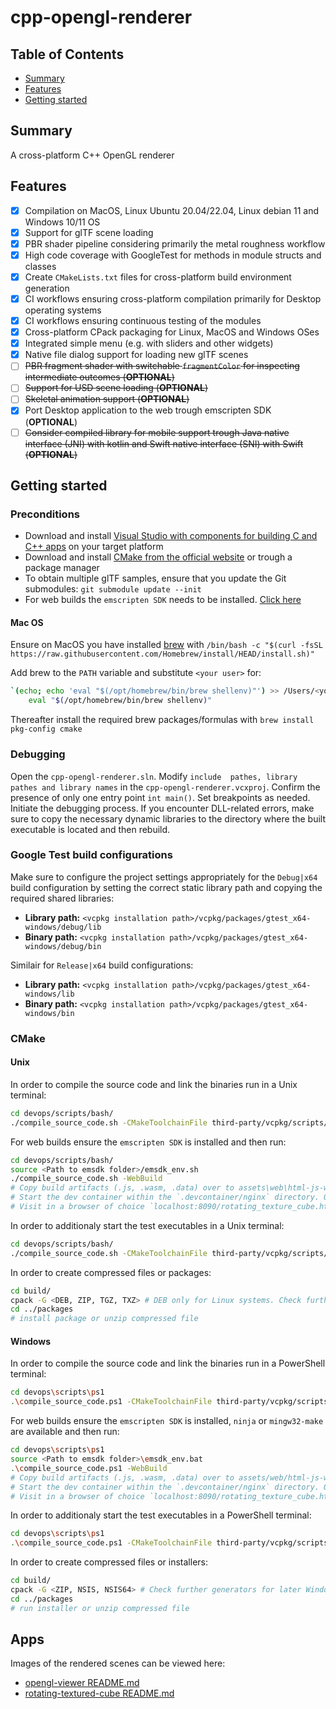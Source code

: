 # cpp-opengl-renderer

## Table of Contents

+ [Summary](#summary)
+ [Features](#features)
+ [Getting started](#getting-started)

## Summary

A cross-platform C++ OpenGL renderer

## Features

- [x] Compilation on MacOS, Linux Ubuntu 20.04/22.04, Linux debian 11 and Windows 10/11 OS
- [x] Support for glTF scene loading
- [x] PBR shader pipeline considering primarily the metal roughness workflow
- [x] High code coverage with GoogleTest for methods in module structs and classes 
- [x] Create `CMakeLists.txt` files for cross-platform build environment generation
- [x] CI workflows ensuring cross-platform compilation primarily for Desktop operating systems 
- [x] CI workflows ensuring continuous testing of the modules 
- [x] Cross-platform CPack packaging for Linux, MacOS and Windows OSes
- [x] Integrated simple menu (e.g. with sliders and other widgets)
- [x] Native file dialog support for loading new glTF scenes
- [ ] ~~PBR fragment shader with switchable `fragmentColor` for inspecting intermediate outcomes (**OPTIONAL**)~~
- [ ] ~~Support for USD scene loading (**OPTIONAL**)~~
- [ ] ~~Skeletal animation support (**OPTIONAL**)~~
- [x] Port Desktop application to the web trough emscripten SDK (**OPTIONAL**)
- [ ] ~~Consider compiled library for mobile support trough Java native interface (JNI) with kotlin and Swift native interface (SNI) with Swift (**OPTIONAL**)~~

## Getting started

### Preconditions

- Download and install [Visual Studio with components for building C and C++ apps](https://visualstudio.microsoft.com/vs/features/cplusplus/) on your target platform 
- Download and install [CMake from the official website](https://cmake.org/download/)  or trough a package manager
- To obtain multiple glTF samples, ensure that you update the Git submodules: `git submodule update --init` 
- For web builds the `emscripten SDK` needs to be installed. [Click here](https://github.com/emscripten-core/emsdk)

#### Mac OS

Ensure on MacOS you have installed [brew](https://brew.sh) with `/bin/bash -c "$(curl -fsSL https://raw.githubusercontent.com/Homebrew/install/HEAD/install.sh)"`

Add brew to the `PATH` variable and substitute `<your user>` for:
```sh
`(echo; echo 'eval "$(/opt/homebrew/bin/brew shellenv)"') >> /Users/<your user>/.zprofile
    eval "$(/opt/homebrew/bin/brew shellenv)"
```

Thereafter install the required brew packages/formulas with `brew install pkg-config cmake` 

### Debugging

Open the `cpp-opengl-renderer.sln`. Modify `include  pathes, library pathes and library names` in the `cpp-opengl-renderer.vcxproj`. Confirm the presence of only one entry point `int main()`. Set breakpoints as needed. Initiate the debugging process. 
If you encounter DLL-related errors, make sure to copy the necessary dynamic libraries to the directory where the built executable is located and then rebuild.

### Google Test build configurations

Make sure to configure the project settings appropriately for the `Debug|x64` build configuration by setting the correct static library path and copying the required shared libraries:

- **Library path:** `<vcpkg installation path>/vcpkg/packages/gtest_x64-windows/debug/lib`
- **Binary path:** `<vcpkg installation path>/vcpkg/packages/gtest_x64-windows/debug/bin`

Similair for `Release|x64` build configurations:

- **Library path:** `<vcpkg installation path>/vcpkg/packages/gtest_x64-windows/lib`
- **Binary path:** `<vcpkg installation path>/vcpkg/packages/gtest_x64-windows/bin`

### CMake

#### Unix

In order to compile the source code and link the binaries run in a Unix terminal:

```sh
cd devops/scripts/bash/
./compile_source_code.sh -CMakeToolchainFile third-party/vcpkg/scripts/buildsystems/vcpkg.cmake
```

For web builds ensure the `emscripten SDK` is installed and then run:

```sh
cd devops/scripts/bash/
source <Path to emsdk folder>/emsdk_env.sh
./compile_source_code.sh -WebBuild 
# Copy build artifacts (.js, .wasm, .data) over to assets\web\html-js-wasm
# Start the dev container within the `.devcontainer/nginx` directory. Once inside the container, copy the contents of the assets/web/html-js-wasm directory to /usr/share/nginx/html
# Visit in a browser of choice `localhost:8090/rotating_texture_cube.html` or `localhost:8090/opengl_viewer.html`
```

In order to additionaly start the test executables in a Unix terminal: 

```sh
cd devops/scripts/bash/
./compile_source_code.sh -CMakeToolchainFile third-party/vcpkg/scripts/buildsystems/vcpkg.cmake -RunTests
```

In order to create compressed files or packages:

```sh
cd build/
cpack -G <DEB, ZIP, TGZ, TXZ> # DEB only for Linux systems. Check further generators for the specific Unix OS and CPU arch via `cpack -G --help` 
cd ../packages
# install package or unzip compressed file
```

#### Windows

In order to compile the source code and link the binaries run in a PowerShell terminal:

```sh
cd devops\scripts\ps1
.\compile_source_code.ps1 -CMakeToolchainFile third-party/vcpkg/scripts/buildsystems/vcpkg.cmake
```

For web builds ensure the `emscripten SDK` is installed, `ninja` or `mingw32-make` are available and then run:

```sh
cd devops\scripts\ps1
source <Path to emsdk folder>\emsdk_env.bat
.\compile_source_code.ps1 -WebBuild
# Copy build artifacts (.js, .wasm, .data) over to assets/web/html-js-wasm
# Start the dev container within the `.devcontainer/nginx` directory. Once inside the container, copy the contents of the assets/web/html-js-wasm directory to /usr/share/nginx/html
# Visit in a browser of choice `localhost:8090/rotating_texture_cube.html` or `localhost:8090/opengl_viewer.html`
```

In order to additionaly start the test executables in a PowerShell terminal: 

```sh
cd devops\scripts\ps1
.\compile_source_code.ps1 -CMakeToolchainFile third-party/vcpkg/scripts/buildsystems/vcpkg.cmake -RunTests
```

In order to create compressed files or installers:

```sh
cd build/
cpack -G <ZIP, NSIS, NSIS64> # Check further generators for later Windows OSes and CPU arch via `cpack -G --help` 
cd ../packages
# run installer or unzip compressed file
```

## Apps

Images of the rendered scenes can be viewed here:

- [opengl-viewer README.md](./apps/opengl-viewer/README.md)
- [rotating-textured-cube README.md](./apps/rotating-textured-cube/README.md)
